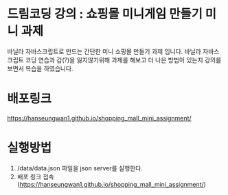 ﻿# 드림코딩 강의 : 쇼핑몰 미니게임 만들기 미니 과제

바닐라 자바스크립트로 만드는 간단한 미니 쇼핑몰 만들기 과제 입니다.
바닐라 자바스크립트 코딩 연습과 감(?)을 잃지않기위해 과제를 해보고 더 나은 방법이 있는지
강의를 보면서 복습을 하였습니다.

# 배포링크
https://hanseungwan1.github.io/shopping_mall_mini_assignment/

# 실행방법
1. /data/data.json 파일을 json server를 실행한다.
2. 배포 링크 접속 (https://hanseungwan1.github.io/shopping_mall_mini_assignment/)

